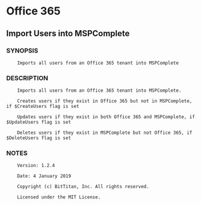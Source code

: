 # Office 365
## Import Users into MSPComplete
### SYNOPSIS
```
    Imports all users from an Office 365 tenant into MSPComplete
```
### DESCRIPTION
```
    Imports all users from an Office 365 tenant into MSPComplete.
    Creates users if they exist in Office 365 but not in MSPComplete, if $CreateUsers flag is set
    Updates users if they exist in both Office 365 and MSPComplete, if $UpdateUsers flag is set
    Deletes users if they exist in MSPComplete but not Office 365, if $DeleteUsers flag is set
```
### NOTES
```
    Version: 1.2.4
    Date: 4 January 2019
    Copyright (c) BitTitan, Inc. All rights reserved.
    Licensed under the MIT License.
```

